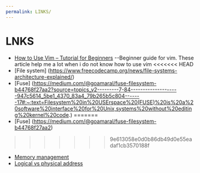 ```yaml
---
permalink: LINKS/
---
```

# LNKS
* [How to Use Vim – Tutorial for Beginners](https://www.freecodecamp.org/news/vim-beginners-guide/) --Beginner guide for vim. These article help me a lot when i do not know how to use vim
<<<<<<< HEAD
* [File system] (https://www.freecodecamp.org/news/file-systems-architecture-explained/)
* [Fuse] (https://medium.com/@goamaral/fuse-filesystem-b44768f27aa2?source=topics_v2---------7-84--------------------947c5614_5be1_4370_83a4_79b265b5c804-------17#:~:text=Filesystem%20in%20USErspace%20(FUSE)%20is%20a%20software%20interface%20for%20Unix,systems%20without%20editing%20kernel%20code.)
=======
* [Fuse] (https://medium.com/@goamaral/fuse-filesystem-b44768f27aa2)
>>>>>>> 9e613058e0d0b86db49d0e55eadaf1cb3570188f
* [Memory management](https://www.geeksforgeeks.org/logical-and-physical-address-in-operating-system/)
* [Logical vs physical address](https://eng.libretexts.org/Courses/Delta_College/Operating_System%3A_The_Basics/07%3A_Memory/7.5%3A_Logical_vs_Physical_Address)
